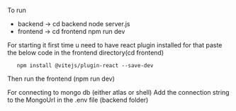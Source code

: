 To run 
* backend -> cd backend
             node server.js
* frontend -> cd frontend
              npm run dev


For starting it first time u need to have react plugin installed 
 for that paste the below code in the frontend directory(cd frontend)
 
       npm install @vitejs/plugin-react --save-dev
       
Then run the frontend (npm run dev)



For connecting to mongo db (either atlas or shell)
Add the connection string to the MongoUrI in the .env file (backend folder)
